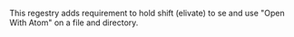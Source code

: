 This regestry adds requirement to hold shift (elivate) to se and use "Open With Atom" on a file and directory.
